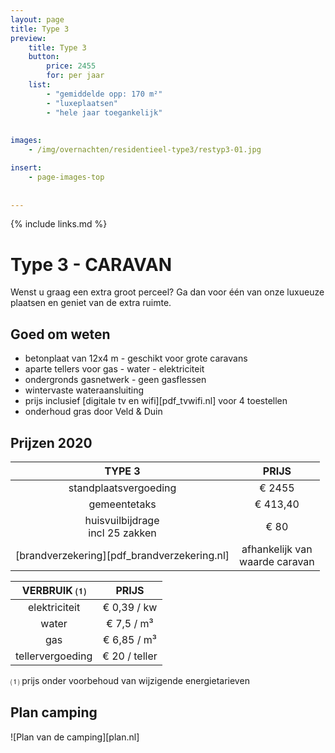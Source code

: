 ```yaml
---
layout: page
title: Type 3
preview: 
    title: Type 3
    button:
        price: 2455
        for: per jaar
    list:
        - "gemiddelde opp: 170 m²"
        - "luxeplaatsen"
        - "hele jaar toegankelijk"
        
        
images:
    - /img/overnachten/residentieel-type3/restyp3-01.jpg

insert:
    - page-images-top
    
    
---
```


{% include links.md %}

# Type 3 - CARAVAN

Wenst u graag een extra groot perceel? Ga dan voor één van onze luxueuze plaatsen en geniet van de extra ruimte.

## Goed om weten

- betonplaat van 12x4 m - geschikt voor grote caravans
- aparte tellers voor gas - water - elektriciteit
- ondergronds gasnetwerk - geen gasflessen
- wintervaste wateraansluiting
- prijs inclusief [digitale tv en wifi][pdf_tvwifi.nl] voor 4 toestellen 
- onderhoud gras door Veld & Duin


## Prijzen 2020

TYPE 3                |PRIJS           |
:--------------------:|:--------------:|
standplaatsvergoeding |€ 2455              
gemeentetaks          |€ 413,40
huisvuilbijdrage<br>incl 25 zakken<br> | € 80   
[brandverzekering][pdf_brandverzekering.nl]     |afhankelijk van <br>waarde caravan

VERBRUIK ⑴           |PRIJS          |
:--------------------:|:-------------:|
elektriciteit         | € 0,39 / kw        
water                 | € 7,5 / m³  
gas                   | € 6,85 / m³       
tellervergoeding      | € 20 / teller

⑴ prijs onder voorbehoud van wijzigende energietarieven

## Plan camping

![Plan van de camping][plan.nl]
